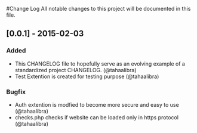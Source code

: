 #Change Log
All notable changes to this project will be documented in this file.

## [0.0.1] - 2015-02-03
### Added
- This CHANGELOG file to hopefully serve as an evolving example of a standardized project CHANGELOG. (@tahaalibra)
- Test Extention is created for testing purpose (@tahaalibra)

### Bugfix
- Auth extention is modfied to become more secure and easy to use (@tahaalibra)
- checks.php checks if website can be loaded only in https protocol (@tahaalibra)
